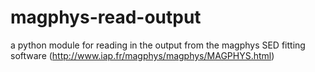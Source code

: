 # magphys-read-output
a python module for reading in the output from the magphys SED fitting software (http://www.iap.fr/magphys/magphys/MAGPHYS.html)
